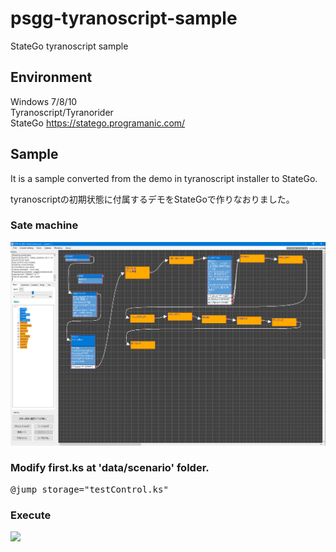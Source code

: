 # psgg-tyranoscript-sample

StateGo tyranoscript sample

## Environment

Windows 7/8/10  
Tyranoscript/Tyranorider  
StateGo https://statego.programanic.com/  

## Sample

It is a sample converted from the demo in tyranoscript installer to StateGo.

tyranoscriptの初期状態に付属するデモをStateGoで作りなおりました。


### Sate machine

![](https://raw.githubusercontent.com/NNNIC/psgg-tyranoscript-sample/master/wiki/chart.png)

### Modify first.ks at 'data/scenario' folder.

<pre>
@jump storage="testControl.ks" 
</pre>

### Execute

![](https://github.com/NNNIC/psgg-tyranoscript-sample/blob/master/wiki/demo.gif)




